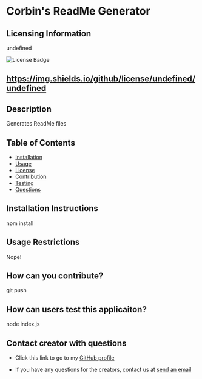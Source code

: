 # Corbin's ReadMe Generator

  
  ## Licensing Information
  
  undefined
  
  
  ![License Badge](https://img.shields.io/github/license/undefined/undefined)
  
  ## https://img.shields.io/github/license/undefined/undefined

  ## Description

  Generates ReadMe files

  ## Table of Contents

  - [Installation](#installation-instructions)
  - [Usage](#usage-restrictions)
  - [License](#licensing-information)
  - [Contribution](#how-can-you-contribute?)
  - [Testing](#how-can-users-test-this-application?)
  - [Questions](#contact-creator-with-questions)

  ## Installation Instructions

  npm install

  ## Usage Restrictions

  Nope!

  ## How can you contribute?

  git push

  ## How can users test this applicaiton?

  node index.js

  ## Contact creator with questions

  * Click this link to go to my [GitHub profile](https;//github.com/Cutter25)

  * If you have any questions for the creators, contact us at [send an email](mailto:placeholderemail@email.com)



